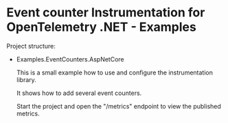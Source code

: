 # Event counter Instrumentation for OpenTelemetry .NET - Examples

Project structure:

* Examples.EventCounters.AspNetCore

  This is a small example how to use and configure the instrumentation library.

  It shows how to add several event counters.

  Start the project and open the "/metrics" endpoint to view the published metrics.
